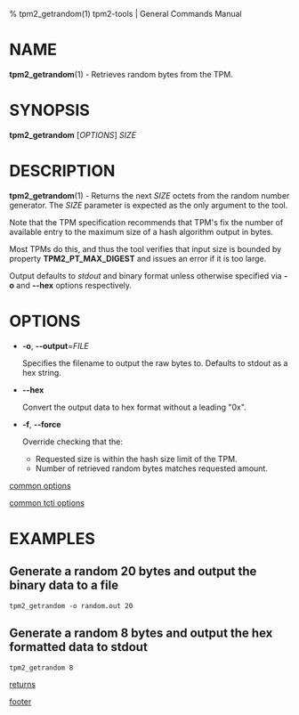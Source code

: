 % tpm2_getrandom(1) tpm2-tools | General Commands Manual

# NAME

**tpm2_getrandom**(1) - Retrieves random bytes from the TPM.

# SYNOPSIS

**tpm2_getrandom** [*OPTIONS*] _SIZE_

# DESCRIPTION

**tpm2_getrandom**(1) - Returns the next _SIZE_ octets from the random number
generator. The _SIZE_ parameter is expected as the only argument to the tool.

Note that the TPM specification recommends that TPM's fix the number of
available entry to the maximum size of a hash algorithm output in bytes.

Most TPMs do this, and thus the tool verifies that input size is bounded by property
**TPM2_PT_MAX_DIGEST** and issues an error if it is too large.

Output defaults to *stdout* and binary format unless otherwise specified via **-o**
and **--hex** options respectively.

# OPTIONS

  * **-o**, **\--output**=_FILE_

    Specifies the filename to output the raw bytes to. Defaults to stdout as a hex
    string.

  * **\--hex**

	Convert the output data to hex format without a leading "0x".

  * **-f**, **\--force**

    Override checking that the:
    - Requested size is within the hash size limit of the TPM.
    - Number of retrieved random bytes matches requested amount.

[common options](common/options.md)

[common tcti options](common/tcti.md)

# EXAMPLES

## Generate a random 20 bytes and output the binary data to a file
```
tpm2_getrandom -o random.out 20
```

## Generate a random 8 bytes and output the hex formatted data to stdout
```
tpm2_getrandom 8
```

[returns](common/returns.md)

[footer](common/footer.md)
